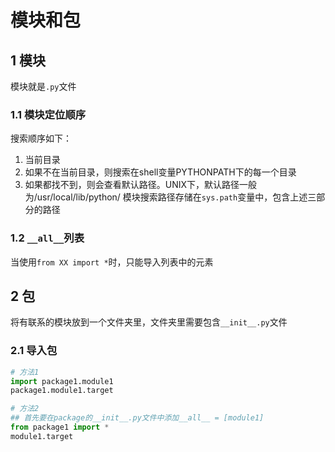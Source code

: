 # 模块和包

## 1 模块
模块就是```.py```文件
### 1.1 模块定位顺序
搜索顺序如下：
1. 当前目录
2. 如果不在当前目录，则搜索在shell变量PYTHONPATH下的每一个目录
3. 如果都找不到，则会查看默认路径。UNIX下，默认路径一般为/usr/local/lib/python/
模块搜索路径存储在```sys.path```变量中，包含上述三部分的路径

### 1.2 ```__all__```列表
当使用```from XX import *```时，只能导入列表中的元素


## 2 包
将有联系的模块放到一个文件夹里，文件夹里需要包含```__init__.py```文件
### 2.1 导入包
```python
# 方法1
import package1.module1
package1.module1.target

# 方法2
## 首先要在package的__init__.py文件中添加__all__ = [module1]
from package1 import *
module1.target
```